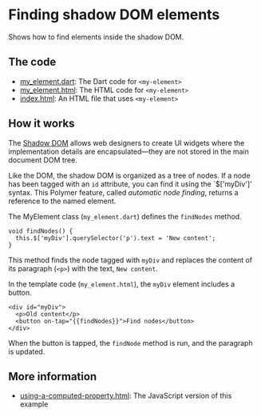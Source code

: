 
# Finding shadow DOM elements

Shows how to find elements inside the shadow DOM.

## The code

* [my_element.dart](https://github.com/dart-lang/polymer-dart-snippets/blob/computed-property-readme/web/basics/finding_shadow_dom_elements/my_element.dart): 
  The Dart code for `<my-element>`
* [my_element.html](https://github.com/dart-lang/polymer-dart-snippets/blob/computed-property-readme/web/basics/finding_shadow_dom_elements/my_element.html): 
  The HTML code for `<my-element>`
* [index.html](https://github.com/dart-lang/polymer-dart-snippets/blob/computed-property-readme/web/basics/finding_shadow_dom_elements/index.html):
  An HTML file that uses `<my-element>`

## How it works

The [Shadow DOM](http://robdodson.me/blog/2013/08/26/shadow-dom-introduction/)
allows web designers to create UI widgets where the implementation details
are encapsulated&mdash;they are not stored in the main document DOM tree. 

Like the DOM, the shadow DOM is organized as a tree of nodes.
If a node has been tagged with an `id` attribute, you can find
it using the `$['myDiv']' syntax. This Polymer feature, called
_automatic node finding_, returns a reference to the named element.

The MyElement class (`my_element.dart`) defines the `findNodes` method.

    void findNodes() {
      this.$['myDiv'].querySelector('p').text = 'New content';
    }

This method finds the node tagged with `myDiv` and replaces the
content of its paragraph (`<p>`) with the text, `New content`.

In the template code (`my_element.html`), the `myDiv` element
includes a button.

    <div id="myDiv">
      <p>Old content</p>
      <button on-tap="{{findNodes}}">Find nodes</button>
    </div>

When the button is tapped, the `findNode` method is run,
and the paragraph is updated.

## More information

* [using-a-computed-property.html](https://github.com/PolymerLabs/polymer-snippets/blob/f5651613ea5db9c2e50a2f4df8f27c64c07755db/snippets/basics/finding-shadow-dom-elements.html):
  The JavaScript version of this example

